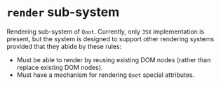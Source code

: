 # `render` sub-system

Rendering sub-system of `Qoot`. Currently, only `JSX` implementation is present, but the system is designed to support other rendering systems provided that they abide by these rules:

- Must be able to render by reusing existing DOM nodes (rather than replace existing DOM nodes).
- Must have a mechanism for rendering `Qoot` special attributes.